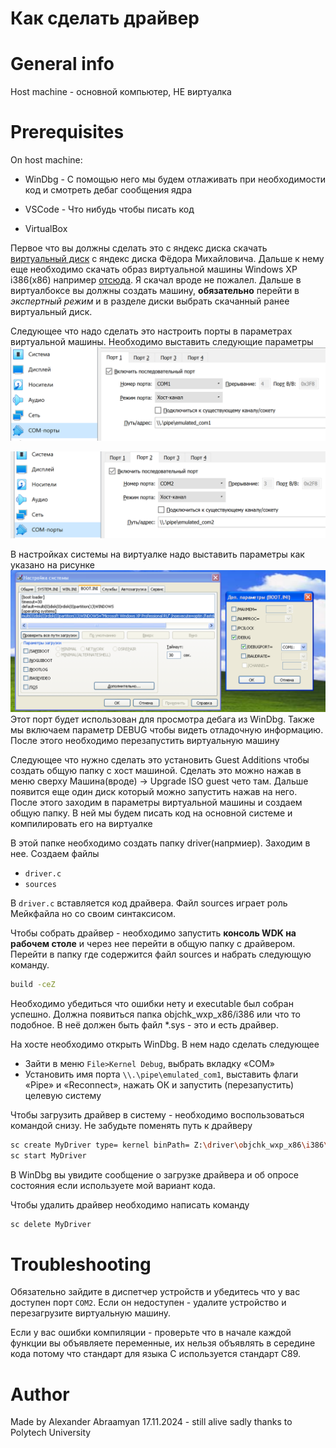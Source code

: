 # Как сделать драйвер
# General info
Host machine - основной компьютер, НЕ виртуалка

# Prerequisites
On host machine:

- WinDbg - С помощью него мы будем отлаживать при необходимости код и смотреть дебаг сообщения ядра

- VSCode - Что нибудь чтобы писать код

- VirtualBox

Первое что вы должны сделать это с яндекс диска скачать [виртуальный диск](https://disk.yandex.ru/d/ha6y7_uLZfIUKQ) с яндекс диска Фёдора Михайловича. Дальше к нему еще необходимо скачать образ виртуальной машины Windows XP i386(x86) например [отсюда](https://windows64.net/dow.php?url=https://windows64.net/index.php?do=download&id=11). Я скачал вроде не пожалел. Дальше в виртуалбоксе вы должны создать машину, **обязательно** перейти в *экспертный режим* и в разделе диски выбрать скачанный ранее виртуальный диск.

Следующее что надо сделать это настроить порты в параметрах виртуальной машины. Необходимо выставить следующие параметры
![alt text](image.png)

![alt text](image-1.png)

В настройках системы на виртуалке надо выставить параметры как указано на рисунке
![alt text](image-2.png)
Этот порт будет использован для просмотра дебага из WinDbg. Также мы включаем параметр DEBUG чтобы видеть отладочную информацию. После этого необходимо перезапустить виртуальную машину

Следующее что нужно сделать это установить Guest Additions чтобы создать общую папку с хост машиной. Сделать это можно нажав в меню сверху Машина(вроде) -> Upgrade ISO guest чето там. Дальше появится еще один диск который можно запустить нажав на него. После этого заходим в параметры виртуальной машины и создаем общую папку. В ней мы будем писать код на основной системе и компилировать его на виртуалке

В этой папке необходимо создать папку driver(напрмиер). Заходим в нее.
Создаем файлы
- `driver.c`
- `sources`

В `driver.c` вставляется код драйвера. Файл sources играет роль Мейкфайла но со своим синтаксисом.

Чтобы собрать драйвер - необходимо запустить **консоль WDK на рабочем столе** и через нее перейти в общую папку с драйвером. Перейти в папку где содержится файл sources и набрать следующую команду.
```sh
build -ceZ
```
Необходимо убедиться что ошибки нету и executable был собран успешно. Должна появиться папка objchk_wxp_x86/i386 или что то подобное. В неё должен быть файл *.sys - это и есть драйвер.


На хосте необходимо открыть WinDbg.
В нем надо сделать следующее
- Зайти в меню `File>Kernel Debug`, выбрать вкладку «COM»
- Установить имя порта `\\.\pipe\emulated_com1`, выставить флаги «Pipe» и «Reconnect», нажать ОК и запустить (перезапустить) целевую систему


Чтобы загрузить драйвер в систему - необходимо воспользоваться командой снизу.
Не забудьте поменять путь к драйверу
```sh
sc create MyDriver type= kernel binPath= Z:\driver\objchk_wxp_x86\i386\SimpleDriver.sys
sc start MyDriver
```

В WinDbg вы увидите сообщение о загрузке драйвера и об опросе состояния если используете мой вариант кода.

Чтобы удалить драйвер необходимо написать команду

```sh
sc delete MyDriver
```

# Troubleshooting
Обязательно зайдите в диспетчер устройств и убедитесь что у вас доступен порт `COM2`. Если он недоступен - удалите устройство и перезагрузите виртуальную машину.

Если у вас ошибки компиляции - проверьте что в начале каждой функции вы объявляете переменные, их нельзя объявлять в середине кода потому что стандарт для языка C используется стандарт C89.

# Author
Made by Alexander Abraamyan 17.11.2024 - still alive sadly thanks to Polytech University
